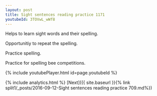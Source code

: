 ```yaml
---
layout: post
title: Sight sentences reading practice 1171
youtubeId: 3TOVwL_wWf8
---
```

 
 
Helps to learn sight words and their spelling.

Opportunitiy to repeat the spelling. 

Practice spelling. 
 
Practice for spelling bee competitions. 
 
{% include youtubePlayer.html id=page.youtubeId %}
 
 
{% include analytics.html %} 
[Next]({{ site.baseurl }}{% link  split1/_posts/2016-09-12-Sight sentences reading practice 709.md%})
 
